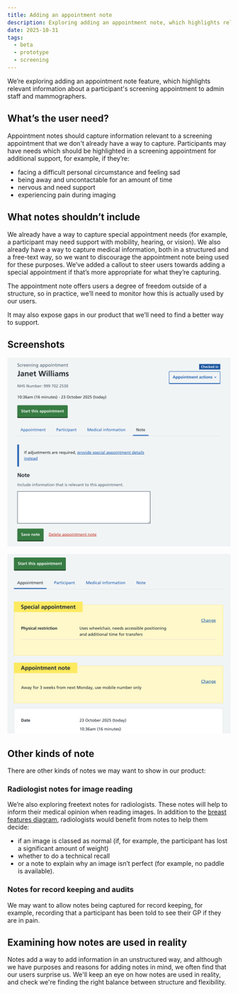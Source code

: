 ```yaml
---
title: Adding an appointment note
description: Exploring adding an appointment note, which highlights relevant information about the appointment to admin staff and mammographers
date: 2025-10-31
tags:
  - beta
  - prototype
  - screening
---
```


We’re exploring adding an appointment note feature, which highlights relevant information about a participant's screening appointment to admin staff and mammographers.

## What’s the user need?

Appointment notes should capture information relevant to a screening appointment that we don't already have a way to capture. Participants may have needs which should be highlighted in a screening appointment for additional support, for example, if they’re: 


* facing a difficult personal circumstance and feeling sad
* being away and uncontactable for an amount of time
* nervous and need support 
* experiencing pain during imaging 

## What notes shouldn’t include 

We already have a way to capture special appointment needs (for example, a participant may need support with mobility, hearing, or vision). We also already have a way to capture medical information, both in a structured and a free-text way, so we want to discourage the appointment note being used for these purposes. We’ve added a callout to steer users towards adding a special appointment if that’s more appropriate for what they’re capturing. 

The appointment note offers users a degree of freedom outside of a structure, so in practice, we’ll need to monitor how this is actually used by our users. 

It may also expose gaps in our product that we’ll need to find a better way to support. 

## Screenshots
![Screenshot showing the note tab selected, with a textarea for the user to add a note to the appointment](appointment-note-1.png)

![Screenshot showing special appointment warning callout, with appointment note warning callout underneath it. The appointment note says: away for 3 weeks from next Monday, use mobile number only. ](appointment-note-2.png)

## Other kinds of note

There are other kinds of notes we may want to show in our product: 

### Radiologist notes for image reading

We’re also exploring freetext notes for radiologists. These notes will help to inform their medical opinion when reading images. In addition to the [breast features diagram](https://design-history.prevention-services.nhs.uk/manage-breast-screening/2025/07/medical-annotation-tool-for-capturing-breast-features/), radiologists would benefit from notes to help them decide:

* if an image is classed as normal (if, for example, the participant has lost a significant amount of weight)
* whether to do a technical recall
* or a note to explain why an image isn’t perfect (for example, no paddle is available). 


### Notes for record keeping and audits
We may want to allow notes being captured for record keeping, for example, recording that a participant has been told to see their GP if they are in pain. 

## Examining how notes are used in reality

Notes add a way to add information in an unstructured way, and although we have purposes and reasons for adding notes in mind, we often find that our users surprise us. We'll keep an eye on how notes are used in reality, and check we're finding the right balance between structure and flexibility.
